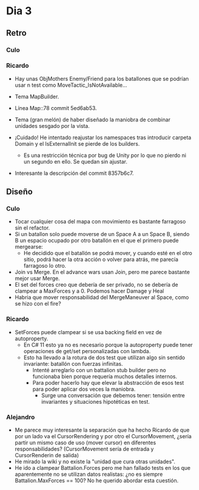 ﻿# Dia 3

## Retro

### Culo

### Ricardo

- Hay unas ObjMothers Enemy/Friend para los batallones que se podrían usar n test como MoveTactic_IsNotAvailable...
- Tema MapBuilder.
- Línea Map::78 commit 5ed6ab53.
- Tema (gran melón) de haber diseñado la maniobra de combinar unidades sesgado por la vista.

- ¡Cuidado! He intentado reajustar los namespaces tras introducir carpeta Domain y el IsExternalInit se pierde de los builders.
  - Es una restricción técnica por bug de Unity por lo que no pierdo ni un segundo en ello. Se quedan sin ajustar.

- Interesante la descripción del commit 8357b6c7.

## Diseño

### Culo

- Tocar cualquier cosa del mapa con movimiento es bastante farragoso sin el refactor.
- Si un batallon solo puede moverse de un Space A a un Space B, siendo B un espacio ocupado por otro batallón en el que el primero puede mergearse:
    - He decidido que el batallón se podrá mover, y cuando esté en el otro sitio, podrá hacer la otra acción o volver para atrás, me parecía farragoso lo otro.
- Join vs Merge. En el advance wars usan Join, pero me parece bastante mejor usar Merge.
- El set del forces creo que debería de ser privado, no se debería de clampear a MaxForces y a 0. Podemos hacer Damage y Heal
- Habria que mover responsabilidad del MergeManeuver al Space, como se hizo con el fire?

### Ricardo

- SetForces puede clampear si se usa backing field en vez de autoproperty.
  - En C# 11 esto ya no es necesario porque la autoproperty puede tener operaciones de get/set personalizadas con lambda.
  - Esto ha llevado a la rotura de dos test que utilizan algo sin sentido invariante: batallón con fuerzas infinitas.
    - Intenté arreglarlo con un battalion stub builder pero no funcionaba bien porque requería muchos detalles internos.
    - Para poder hacerlo hay que elevar la abstracción de esos test para poder aplicar dos veces la maniobra.
      - Surge una conversación que debemos tener: tensión entre invariantes y situaciones hipotéticas en test.

### Alejandro

- Me parece muy interesante la separación que ha hecho Ricardo de que por un lado va el CursorRendering y por otro el CursorMovement, ¿sería partir un mismo caso de uso (mover cursor) en diferentes responsabilidades? (CursorMovement sería de entrada y CursorRenderin de salida)
- He mirado la wiki y no existe la "unidad que cura otras unidades".
- He ido a clampear Battalion.Forces pero me han fallado tests en los que aparentemente no se utilizan datos realistas: ¿no es siempre Battalion.MaxForces == 100? No he querido abordar esta cuestión.